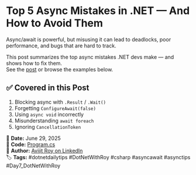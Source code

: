﻿# Top 5 Async Mistakes in .NET — And How to Avoid Them

Async/await is powerful, but misusing it can lead to deadlocks, poor performance, and bugs that are hard to track.

This post summarizes the top async mistakes .NET devs make — and shows how to fix them.  
See the [post](https://www.linkedin.com/in/avijitroykabyo/) or browse the examples below.

## ✅ Covered in this Post

1. Blocking async with `.Result` / `.Wait()`
2. Forgetting `ConfigureAwait(false)`
3. Using `async void` incorrectly
4. Misunderstanding `await foreach`
5. Ignoring `CancellationToken`

📅 **Date:** June 29, 2025  
🔗 **Code:** [Program.cs](./Program.cs)  
🔗 **Author:** [Avijit Roy on LinkedIn](https://www.linkedin.com/in/avijitroykabyo/)  
🏷 **Tags:** #dotnetdailytips #DotNetWithRoy #csharp #asyncawait #asynctips #Day7_DotNetWithRoy
